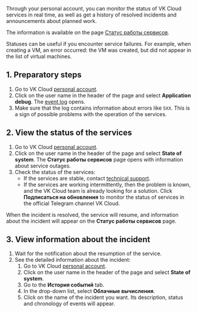 Through your personal account, you can monitor the status of VK Cloud services in real time, as well as get a history of resolved incidents and announcements about planned work.

The information is available on the page [Статус работы сервисов](https://status.msk.cloud.vk.com).

Statuses can be useful if you encounter service failures. For example, when creating a VM, an error occurred: the VM was created, but did not appear in the list of virtual machines.

## 1. Preparatory steps

1. Go to VK Cloud [personal account](https://msk.cloud.vk.com/app/en).
1. Click on the user name in the header of the page and select **Application debug**. The [event log](/en/tools-for-using-services/account/service-management/debugging) opens.
1. Make sure that the log contains information about errors like `5XX`. This is a sign of possible problems with the operation of the services.

## 2. View the status of the services

1. Go to VK Cloud [personal account](https://msk.cloud.vk.com/app/en).
1. Click on the user name in the header of the page and select **State of system**. The **Статус работы сервисов** page opens with information about service outages.
1. Check the status of the services:
   - If the services are stable, contact [technical support](/en/contacts/).
   - If the services are working intermittently, then the problem is known, and the VK Cloud team is already looking for a solution. Click **Подписаться на обновления** to monitor the status of services in the official Telegram channel VK Cloud.

When the incident is resolved, the service will resume, and information about the incident will appear on the **Статус работы сервисов** page.

## 3. View information about the incident

1. Wait for the notification about the resumption of the service.
1. See the detailed information about the incident:
   1. Go to VK Cloud [personal account](https://msk.cloud.vk.com/app/en).
   1. Click on the user name in the header of the page and select **State of system**.
   1. Go to the **История событий** tab.
   1. In the drop-down list, select **Облачные вычисления**.
   1. Click on the name of the incident you want. Its description, status and chronology of events will appear.
